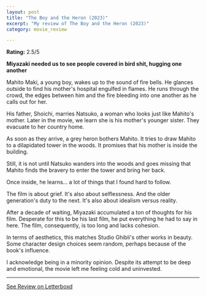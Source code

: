 ```yaml
---
layout: post
title: "The Boy and the Heron (2023)"
excerpt: "My review of The Boy and the Heron (2023)"
category: movie_review

---
```


**Rating:** 2.5/5

<b> Miyazaki needed us to see people covered in bird shit, hugging one another</b>

Mahito Maki, a young boy, wakes up to the sound of fire bells. He glances outside to find his mother's hospital engulfed in flames. He runs through the crowd, the edges between him and the fire bleeding into one another as he calls out for her.

His father, Shoichi, marries Natsuko, a woman who looks just like Mahito's mother. Later in the movie, we learn she is his mother's younger sister. They evacuate to her country home.

As soon as they arrive, a grey heron bothers Mahito. It tries to draw Mahito to a dilapidated tower in the woods. It promises that his mother is inside the building.

Still, it is not until Natsuko wanders into the woods and goes missing that Mahito finds the bravery to enter the tower and bring her back.

Once inside, he learns… a lot of things that I found hard to follow.

The film is about grief. It's also about selflessness. And the older generation's duty to the next. It's also about idealism versus reality.

After a decade of waiting, Miyazaki accumulated a ton of thoughts for his film. Desperate for this to be his last film, he put everything he had to say in here. The film, consequently, is too long and lacks cohesion.

In terms of aesthetics, this matches Studio Ghibli's other works in beauty. Some character design choices seem random, perhaps because of the book's influence.

I acknowledge being in a minority opinion. Despite its attempt to be deep and emotional, the movie left me feeling cold and uninvested.

<hr>

[See Review on Letterboxd](https://boxd.it/5mhjiZ)
